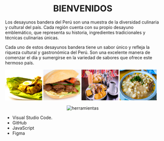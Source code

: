 <h1 align= center>BIENVENIDOS</h1> 
Los desayunos bandera del Perú son una muestra de la diversidad culinaria y cultural del país. Cada región cuenta con su propio desayuno emblemático, que representa su historia, ingredientes tradicionales y técnicas culinarias únicas.

Cada uno de estos desayunos bandera tiene un sabor único y refleja la riqueza cultural y gastronómica del Perú. Son una excelente manera de comenzar el día y sumergirse en la variedad de sabores que ofrece este hermoso país.

<img src="Images/img_7.jpg" alt="" width="120" height="100"/>
<img src="Images/img_6.jpg" alt="" width="120" height="100"/>
<img src="Images/img_5.jpg" alt="" width="120" height="100"/>
<img src="Images/img_4.jpg" alt="" width="120" height="100"/>

<p align=center>
 <img src=https://github.com/JaviSeC/reservasjs/assets/132651136/65c7313c-429b-4f58-b43b-db86a9b5e6c2 alt=herramientas>
 </p>
<ul>
  <li>Visual Studio Code.</li>
  <li>GitHub</li>
  <li>JavaScript</li>
  <li>Figma</li>
</ul>
